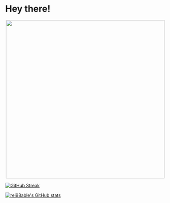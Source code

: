 # Hey there! 

<div id="header" align="center">
  <img src="https://media.giphy.com/media/v1.Y2lkPTc5MGI3NjExZGE1MWZhNjQ5MTU3Y2Y3MDY3YjdjYTA4MzgxZDRlYTJkM2IwMmU4YyZjdD1z/gjrYDwbjnK8x36xZIO/giphy.gif" width="500"/>
</div>


[![GitHub Streak](https://streak-stats.demolab.com/?user=rei98able&theme=dark)](https://git.io/streak-stats)

[![rei98able's GitHub stats](https://github-readme-stats.vercel.app/api?username=rei98able&theme=dracula)](https://github.com/rei98able/github-readme-stats)
